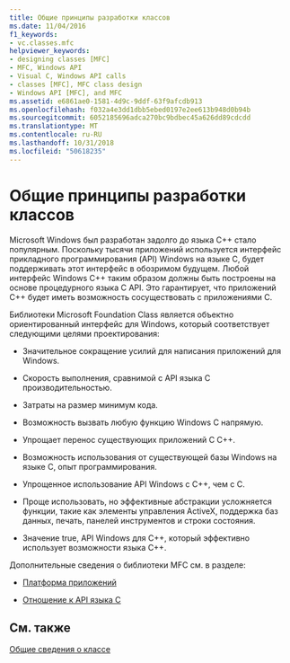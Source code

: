 ```yaml
---
title: Общие принципы разработки классов
ms.date: 11/04/2016
f1_keywords:
- vc.classes.mfc
helpviewer_keywords:
- designing classes [MFC]
- MFC, Windows API
- Visual C, Windows API calls
- classes [MFC], MFC class design
- Windows API [MFC], and MFC
ms.assetid: e6861ae0-1581-4d9c-9ddf-63f9afcdb913
ms.openlocfilehash: f032a4e3dd1dbb5ebed0197e2ee613b948d0b94b
ms.sourcegitcommit: 6052185696adca270bc9bdbec45a626dd89cdcdd
ms.translationtype: MT
ms.contentlocale: ru-RU
ms.lasthandoff: 10/31/2018
ms.locfileid: "50618235"
---
```

# <a name="general-class-design-philosophy"></a>Общие принципы разработки классов

Microsoft Windows был разработан задолго до языка C++ стало популярным. Поскольку тысячи приложений используется интерфейс прикладного программирования (API) Windows на языке C, будет поддерживать этот интерфейс в обозримом будущем. Любой интерфейс Windows C++ таким образом должны быть построены на основе процедурного языка C API. Это гарантирует, что приложений C++ будет иметь возможность сосуществовать с приложениями C.

Библиотеки Microsoft Foundation Class является объектно ориентированный интерфейс для Windows, который соответствует следующими целями проектирования:

- Значительное сокращение усилий для написания приложений для Windows.

- Скорость выполнения, сравнимой с API языка C производительностью.

- Затраты на размер минимум кода.

- Возможность вызвать любую функцию Windows C напрямую.

- Упрощает перенос существующих приложений C C++.

- Возможность использования от существующей базы Windows на языке C, опыт программирования.

- Упрощенное использование API Windows с C++, чем с C.

- Проще использовать, но эффективные абстракции усложняется функции, такие как элементы управления ActiveX, поддержка баз данных, печать, панелей инструментов и строки состояния.

- Значение true, API Windows для C++, который эффективно использует возможности языка C++.

Дополнительные сведения о библиотеки MFC см. в разделе:

- [Платформа приложений](../mfc/application-framework.md)

- [Отношение к API языка C](../mfc/relationship-to-the-c-language-api.md)

## <a name="see-also"></a>См. также

[Общие сведения о классе](../mfc/class-library-overview.md)

